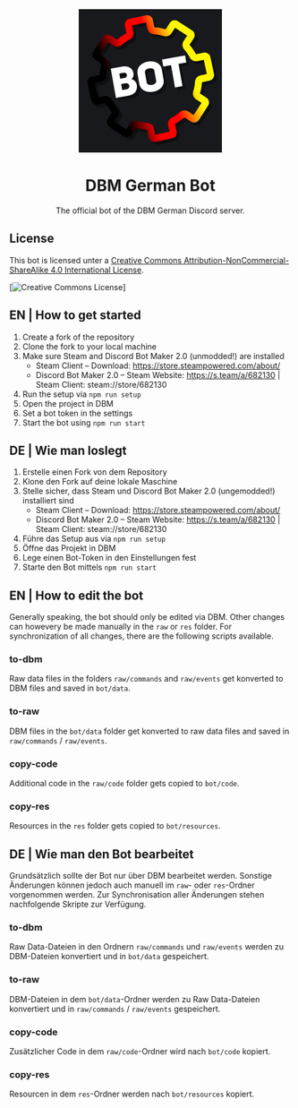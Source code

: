 <div align="center">
    <img src="res/v3/dbm-german-bot.png" alt="DBM German Bot Logo" width="256em">
    <h1><b>DBM German Bot</b></h1>
    The official bot of the DBM German Discord server.
</div>

## License
This bot is licensed unter a [Creative Commons Attribution-NonCommercial-ShareAlike 4.0 International License](http://creativecommons.org/licenses/by-nc-sa/4.0/).

[![Creative Commons License](https://i.creativecommons.org/l/by-nc-sa/4.0/88x31.png)]


## EN | How to get started

1. Create a fork of the repository
2. Clone the fork to your local machine
3. Make sure Steam and Discord Bot Maker 2.0 (unmodded!) are installed
   - Steam Client – Download: https://store.steampowered.com/about/
   - Discord Bot Maker 2.0 – Steam Website: https://s.team/a/682130 | Steam Client: steam://store/682130
4. Run the setup via `npm run setup`
5. Open the project in DBM
6. Set a bot token in the settings
7. Start the bot using `npm run start`


## DE | Wie man loslegt

1. Erstelle einen Fork von dem Repository
2. Klone den Fork auf deine lokale Maschine
3. Stelle sicher, dass Steam und Discord Bot Maker 2.0 (ungemodded!) installiert sind
   - Steam Client – Download: https://store.steampowered.com/about/
   - Discord Bot Maker 2.0 – Steam Website: https://s.team/a/682130 | Steam Client: steam://store/682130
4. Führe das Setup aus via `npm run setup`
5. Öffne das Projekt in DBM
6. Lege einen Bot-Token in den Einstellungen fest
7. Starte den Bot mittels `npm run start`


## EN | How to edit the bot

Generally speaking, the bot should only be edited via DBM. Other changes can howevery be made manually in the `raw` or `res` folder.
For synchronization of all changes, there are the following scripts available.

### to-dbm
Raw data files in the folders `raw/commands` and `raw/events` get konverted to DBM files and saved in `bot/data`.

### to-raw
DBM files in the `bot/data` folder get konverted to raw data files and saved in `raw/commands` / `raw/events`.

### copy-code
Additional code in the `raw/code` folder gets copied to `bot/code`.

### copy-res
Resources in the `res` folder gets copied to `bot/resources`.


## DE | Wie man den Bot bearbeitet

Grundsätzlich sollte der Bot nur über DBM bearbeitet werden. Sonstige Änderungen können jedoch auch manuell im `raw`- oder `res`-Ordner vorgenommen werden.
Zur Synchronisation aller Änderungen stehen nachfolgende Skripte zur Verfügung.

### to-dbm
Raw Data-Dateien in den Ordnern `raw/commands` und `raw/events` werden zu DBM-Dateien konvertiert und in `bot/data` gespeichert.

### to-raw
DBM-Dateien in dem `bot/data`-Ordner werden zu Raw Data-Dateien konvertiert und in `raw/commands` / `raw/events` gespeichert.

### copy-code
Zusätzlicher Code in dem `raw/code`-Ordner wird nach `bot/code` kopiert.

### copy-res
Resourcen in dem `res`-Ordner werden nach `bot/resources` kopiert.
